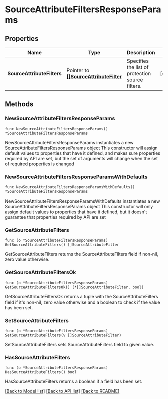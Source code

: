 # SourceAttributeFiltersResponseParams

## Properties

Name | Type | Description | Notes
------------ | ------------- | ------------- | -------------
**SourceAttributeFilters** | Pointer to [**[]SourceAttributeFilter**](SourceAttributeFilter.md) | Specifies the list of protection source filters. | [optional] 

## Methods

### NewSourceAttributeFiltersResponseParams

`func NewSourceAttributeFiltersResponseParams() *SourceAttributeFiltersResponseParams`

NewSourceAttributeFiltersResponseParams instantiates a new SourceAttributeFiltersResponseParams object
This constructor will assign default values to properties that have it defined,
and makes sure properties required by API are set, but the set of arguments
will change when the set of required properties is changed

### NewSourceAttributeFiltersResponseParamsWithDefaults

`func NewSourceAttributeFiltersResponseParamsWithDefaults() *SourceAttributeFiltersResponseParams`

NewSourceAttributeFiltersResponseParamsWithDefaults instantiates a new SourceAttributeFiltersResponseParams object
This constructor will only assign default values to properties that have it defined,
but it doesn't guarantee that properties required by API are set

### GetSourceAttributeFilters

`func (o *SourceAttributeFiltersResponseParams) GetSourceAttributeFilters() []SourceAttributeFilter`

GetSourceAttributeFilters returns the SourceAttributeFilters field if non-nil, zero value otherwise.

### GetSourceAttributeFiltersOk

`func (o *SourceAttributeFiltersResponseParams) GetSourceAttributeFiltersOk() (*[]SourceAttributeFilter, bool)`

GetSourceAttributeFiltersOk returns a tuple with the SourceAttributeFilters field if it's non-nil, zero value otherwise
and a boolean to check if the value has been set.

### SetSourceAttributeFilters

`func (o *SourceAttributeFiltersResponseParams) SetSourceAttributeFilters(v []SourceAttributeFilter)`

SetSourceAttributeFilters sets SourceAttributeFilters field to given value.

### HasSourceAttributeFilters

`func (o *SourceAttributeFiltersResponseParams) HasSourceAttributeFilters() bool`

HasSourceAttributeFilters returns a boolean if a field has been set.


[[Back to Model list]](../README.md#documentation-for-models) [[Back to API list]](../README.md#documentation-for-api-endpoints) [[Back to README]](../README.md)



